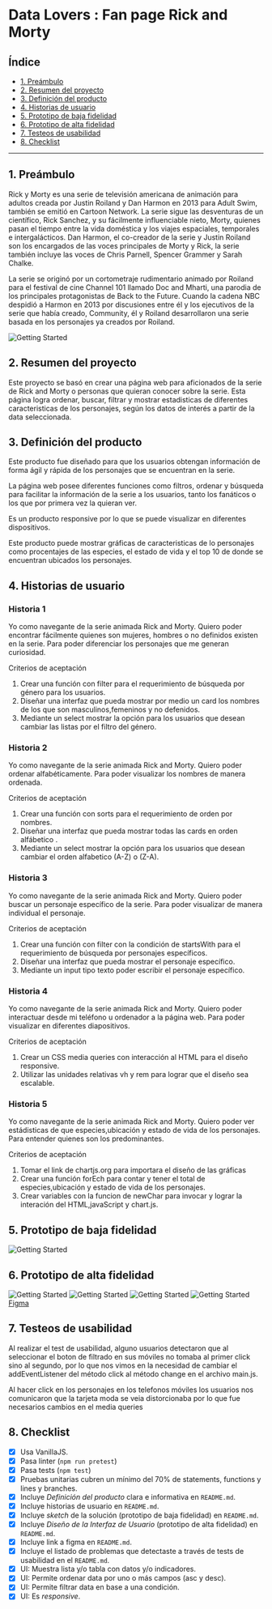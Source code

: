 # Data Lovers : Fan page Rick and Morty 

## Índice

* [1. Preámbulo](#1-preámbulo)
* [2. Resumen del proyecto](#2-resumen-del-proyecto)
* [3. Definición del producto](#3-definición-del-producto)
* [4. Historias de usuario](#4-historias-de-usuario)
* [5. Prototipo de baja fidelidad](#5-prototipo-de-baja-fidelidad5)
* [6. Prototipo de alta fidelidad](#6-prototipo-de-alta-fidelidad)
* [7. Testeos de usabilidad](#7-testeos-de-usabilidad)
* [8. Checklist](#8-checklist)

***

## 1. Preámbulo

Rick y Morty es una serie de televisión americana de animación para adultos creada por Justin Roiland y Dan Harmon en 2013 para Adult Swim, también se emitió en Cartoon Network. La serie sigue las desventuras de un científico, Rick Sanchez, y su fácilmente influenciable nieto, Morty, quienes pasan el tiempo entre la vida doméstica y los viajes espaciales, temporales e intergalácticos. Dan Harmon, el co-creador de la serie y Justin Roiland son los encargados de las voces principales de Morty y Rick, la serie también incluye las voces de Chris Parnell, Spencer Grammer y Sarah Chalke.

La serie se originó por un cortometraje rudimentario animado por Roiland para el festival de cine Channel 101 llamado Doc and Mharti, una parodia de los principales protagonistas de Back to the Future. Cuando la cadena NBC despidió a Harmon en 2013 por discusiones entre él y los ejecutivos de la serie que había creado, Community, él y Roiland desarrollaron una serie basada en los personajes ya creados por Roiland.

![Getting Started](./src/img/Img%20Serie.jpeg)

## 2. Resumen del proyecto

Este proyecto se basó en crear una página web para aficionados de la serie de Rick and Morty o
personas que quieran conocer sobre la serie. Esta página logra ordenar, buscar, filtrar y mostrar estadisticas de diferentes caracteristicas de los personajes, según los datos de interés a partir de la data seleccionada.


## 3. Definición del producto

Este producto fue diseñado para que los usuarios obtengan información de forma ágil y rápida de los personajes que se encuentran en la serie.

La página web posee diferentes funciones como filtros, ordenar y búsqueda para facilitar la información de la serie a los usuarios, tanto los fanáticos o los que por primera vez la quieran ver.

Es un producto responsive por lo que se puede visualizar en diferentes dispositivos.

Este producto puede mostrar gráficas de caracteristicas de lo personajes como  procentajes  de las especies, el estado de vida y  el top 10 de donde se encuentran ubicados los personajes.

## 4. Historias de usuario

### Historia 1 

Yo como navegante de la serie animada Rick and Morty.
Quiero poder encontrar fácilmente quienes son mujeres, hombres o no definidos  existen en la serie.
Para poder diferenciar los personajes que me generan curiosidad.

Criterios de aceptación

1. Crear una función con filter para el requerimiento de búsqueda por género para los
usuarios.
2. Diseñar una interfaz que pueda mostrar por medio un card los nombres de los que son masculinos,femeninos y no defenidos.
3. Mediante un select mostrar la opción para los usuarios que desean cambiar las listas
por el filtro del género.

### Historia 2

Yo como navegante de la serie animada Rick and Morty.
Quiero poder ordenar alfabéticamente.
Para poder visualizar los nombres de manera ordenada. 

Criterios de aceptación

1. Crear una función con sorts para el requerimiento de orden por nombres.
2. Diseñar una interfaz que pueda mostrar todas las cards en orden alfábetico .
3. Mediante un select mostrar la opción para los usuarios que desean cambiar el orden alfabetico (A-Z) o (Z-A).

### Historia 3

Yo como navegante de la serie animada Rick and Morty.
Quiero poder buscar un personaje específico de la serie.
Para poder visualizar de manera individual el personaje.

Criterios de aceptación

1. Crear una función con filter con la condición de startsWith para el requerimiento de búsqueda por personajes específicos.
2. Diseñar una interfaz que pueda mostrar el personaje específico.
3. Mediante un input tipo texto poder escribir el personaje específico.

### Historia 4

Yo como navegante de la serie animada Rick and Morty.
Quiero poder interactuar desde mi teléfono u ordenador a la página web.
Para poder visualizar en diferentes diapositivos.

Criterios de aceptación

1. Crear un CSS media queries con interacción al HTML para el diseño responsive.
2. Utilizar las unidades relativas vh y rem para lograr que el diseño sea escalable.

### Historia 5

Yo como navegante de la serie animada Rick and Morty.
Quiero poder ver estádisticas de que especies,ubicación y estado de vida de los personajes.
Para entender quienes son los predominantes.

Criterios de aceptación

1. Tomar el link de chartjs.org para importara el diseño de las gráficas
2. Crear una función forEch para contar y tener el total de especies,ubicación y estado de vida de los personajes.
3. Crear variables con la funcion de newChar para invocar y lograr la interación del HTML,javaScript y chart.js.


## 5. Prototipo de baja fidelidad

![Getting Started](./src/img/Prototipo%20de%20baja.jpg)

## 6. Prototipo de alta fidelidad

![Getting Started](./src/img/Welcome.png)
![Getting Started](./src/img/Characters.png)
![Getting Started](./src/img/Characters%20modal.png)
![Getting Started](./src/img/statistics.png)
[Figma](https://www.figma.com/file/zpUAV617XLAKNxqoVO8UW3/Rick-and-Morty-(Copy)?node-id=0%3A1&t=bjTV4323J62vcgvh-0) 



## 7. Testeos de usabilidad

Al realizar el test de usabilidad, alguno usuarios detectaron que al seleccionar el boton de filtrado en sus móviles no tomaba al primer click sino al segundo, por lo que nos vimos en la necesidad de cambiar el addEventListener del método click al método change en el archivo main.js.

Al hacer click en los personajes en los telefonos móviles los usuarios nos comunicaron que la tarjeta moda se veia distorcionaba por lo que fue necesarios cambios en el media  queries


## 8. Checklist

* [x] Usa VanillaJS.
* [x] Pasa linter (`npm run pretest`)
* [x] Pasa tests (`npm test`)
* [x] Pruebas unitarias cubren un mínimo del 70% de statements, functions y
  lines y branches.
* [x] Incluye _Definición del producto_ clara e informativa en `README.md`.
* [x] Incluye historias de usuario en `README.md`.
* [x] Incluye _sketch_ de la solución (prototipo de baja fidelidad) en
  `README.md`.
* [x] Incluye _Diseño de la Interfaz de Usuario_ (prototipo de alta fidelidad)
  en `README.md`.
* [x] Incluye link a figma en `README.md`.
* [x] Incluye el listado de problemas que detectaste a través de tests de
  usabilidad en el `README.md`.
* [x] UI: Muestra lista y/o tabla con datos y/o indicadores.
* [x] UI: Permite ordenar data por uno o más campos (asc y desc).
* [x] UI: Permite filtrar data en base a una condición.
* [x] UI: Es _responsive_.
